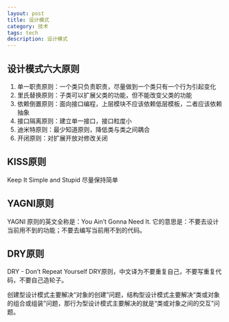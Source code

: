 ```yaml
---
layout: post
title: 设计模式
category: 技术
tags: tech
description: 设计模式
---
```


## 设计模式六大原则
1. 单一职责原则：一个类只负责职责，尽量做到一个类只有一个行为引起变化
2. 里氏替换原则：子类可以扩展父类的功能，但不能改变父类的功能
3. 依赖倒置原则：面向接口编程，上层模块不应该依赖低层模板，二者应该依赖抽象
4. 接口隔离原则：建立单一接口，接口粒度小
5. 迪米特原则：最少知道原则，降低类与类之间耦合
6. 开闭原则：对扩展开放对修改关闭

## KISS原则
Keep It Simple and Stupid 尽量保持简单

## YAGNI原则
YAGNI 原则的英文全称是：You Ain’t Gonna Need It.
它的意思是：不要去设计当前用不到的功能；不要去编写当前用不到的代码。

## DRY原则
DRY - Don’t Repeat Yourself
DRY原则，中文译为不要重复自己，不要写重复代码，不要自己造轮子。

创建型设计模式主要解决“对象的创建”问题，结构型设计模式主要解决“类或对象的组合或组装”问题，那行为型设计模式主要解决的就是“类或对象之间的交互”问题。
